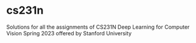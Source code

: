 # cs231n

Solutions for all the assignments of CS231N Deep Learning for Computer Vision Spring 2023 offered by Stanford University
